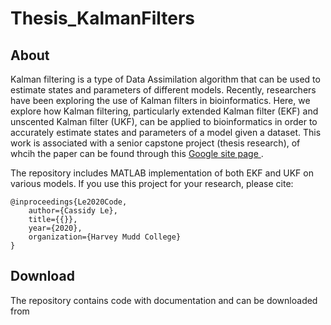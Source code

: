 # Thesis_KalmanFilters

## About
Kalman filtering is a type of Data Assimilation algorithm that can be used to estimate states and parameters of different models. Recently, researchers have been exploring the use of Kalman filters in bioinformatics. Here, we explore how Kalman filtering, particularly extended Kalman filter (EKF) and unscented Kalman filter (UKF), can be applied to bioinformatics in order to accurately estimate states and parameters of a model given a dataset. This work is associated with a senior capstone project (thesis research), of whcih the paper can be found through this [Google site page ](https://sites.google.com/g.hmc.edu/cle/thesis).

The repository includes MATLAB implementation of both EKF and UKF on various models. If you use this project for your research, please cite:
```
@inproceedings{Le2020Code,
    author={Cassidy Le},
    title={{}},
    year={2020},
    organization={Harvey Mudd College}
}
```

## Download
The repository contains code with documentation and can be downloaded from 
